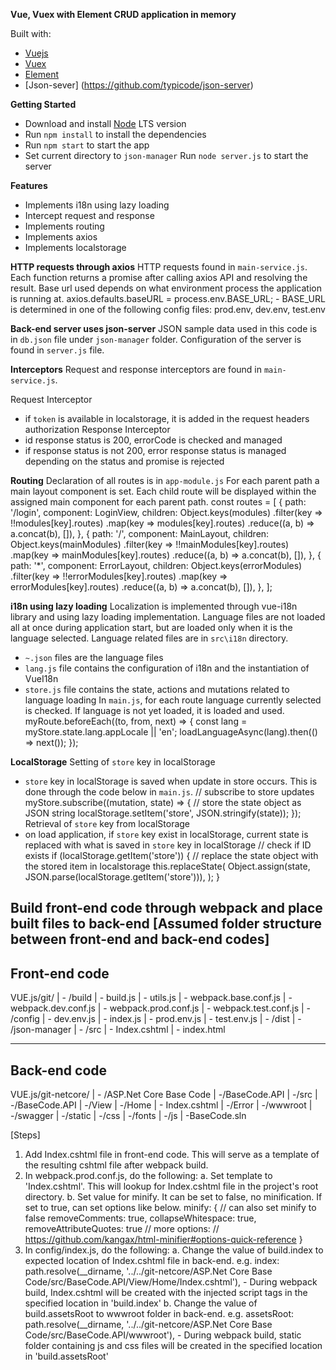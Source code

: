 **Vue, Vuex with Element CRUD application in memory**

Built with:
- [Vuejs](https://vuejs.org/)
- [Vuex](https://vuex.vuejs.org/en/)
- [Element](http://element.eleme.io/)
- [Json-sever] (https://github.com/typicode/json-server)

**Getting Started**
- Download and install [Node](https://nodejs.org/en/) LTS version
- Run `npm install` to install the dependencies
- Run `npm start` to start the app
- Set current directory to `json-manager`
  Run `node server.js` to start the server

**Features**
- Implements i18n using lazy loading
- Intercept request and response
- Implements routing
- Implements axios
- Implements localstorage

**HTTP requests through axios**
HTTP requests found in `main-service.js`.
Each function returns a promise after calling axios API and resolving the result.
Base url used depends on what environment process the application is running at.
  axios.defaults.baseURL = process.env.BASE_URL;
    - BASE_URL is determined in one of the following config files: prod.env, dev.env, test.env

**Back-end server uses json-server**
JSON sample data used in this code is in `db.json` file under `json-manager` folder.
Configuration of the server is found in `server.js` file.

**Interceptors**
Request and response interceptors are found in `main-service.js`.

Request Interceptor
  - if `token` is available in localstorage, it is added in the request headers authorization
Response Interceptor
  - id response status is 200, errorCode is checked and managed
  - if response status is not 200, error response status is managed depending on the status
  and promise is rejected

**Routing**
Declaration of all routes is in `app-module.js`
For each parent path a main layout component is set.
Each child route will be displayed within the assigned main component for each parent path.
  const routes = [
    {
      path: '/login',
      component: LoginView,
      children: Object.keys(modules)
      .filter(key => !!modules[key].routes)
      .map(key => modules[key].routes)
      .reduce((a, b) => a.concat(b), []),
    },
    {
      path: '/',
      component: MainLayout,
      children: Object.keys(mainModules)
      .filter(key => !!mainModules[key].routes)
      .map(key => mainModules[key].routes)
      .reduce((a, b) => a.concat(b), []),
    },
    {
      path: '*',
      component: ErrorLayout,
      children: Object.keys(errorModules)
      .filter(key => !!errorModules[key].routes)
      .map(key => errorModules[key].routes)
      .reduce((a, b) => a.concat(b), []),
    },
  ];

**i18n using lazy loading**
Localization is implemented through vue-i18n library and using lazy loading implementation.
Language files are not loaded all at once during application start, but are loaded only when it is the language selected.
Language related files are in `src\i18n` directory.
  - `~.json` files are the language files
  - `lang.js` file contains the configuration of i18n and the instantiation of VueI18n
  - `store.js` file contains the state, actions and mutations related to language loading
In `main.js`, for each route language currently selected is checked.
If language is not yet loaded, it is loaded and used.
  myRoute.beforeEach((to, from, next) => {
    const lang = myStore.state.lang.appLocale || 'en';
    loadLanguageAsync(lang).then(() => next());
  });

**LocalStorage**
Setting of `store` key in localStorage
  - `store` key in localStorage is saved when update in store occurs.
  This is done through the code below in `main.js`.
    // subscribe to store updates
    myStore.subscribe((mutation, state) => {
      // store the state object as JSON string
      localStorage.setItem('store', JSON.stringify(state));
    });
Retrieval of `store` key from localStorage
  - on load application, if `store` key exist in localStorage, current state is replaced with what is saved in `store` key in localStorage
    // check if ID exists
    if (localStorage.getItem('store')) {
      // replace the state object with the stored item in localstorage
      this.replaceState(
        Object.assign(state, JSON.parse(localStorage.getItem('store'))),
      );
    }

**Build front-end code through webpack and place built files to back-end**
[Assumed folder structure between front-end and back-end codes]
---------------
Front-end code
---------------
VUE.js/git/
	| - /build
		| - build.js
		| - utils.js
		| - webpack.base.conf.js
		| - webpack.dev.conf.js
		| - webpack.prod.conf.js
		| - webpack.test.conf.js
	| - /config
		| - dev.env.js
		| - index.js
		| - prod.env.js
		| - test.env.js
	| - /dist
	| - /json-manager
	| - /src
	| - Index.cshtml
	| - index.html

---------------
Back-end code
---------------
VUE.js/git-netcore/
	| - /ASP.Net Core Base Code
		| -/BaseCode.API
			| -/src
				| -/BaseCode.API
					| -/View
						| -/Home
							| - Index.cshtml
						| -/Error
					| -/wwwroot
						| -/swagger
						| -/static
							| -/css
							| -/fonts
							| -/js
			| -BaseCode.sln

[Steps]
1. Add Index.cshtml file in front-end code.
	This will serve as a template of the resulting cshtml file after webpack build.
2. In webpack.prod.conf.js, do the following:
	a. Set template to 'Index.cshtml'.
		This will lookup for Index.cshtml file in the project's root directory.
	b. Set value for minify.
		It can be set to false, no minification.
		If set to true, can set options like below.
			minify: { // can also set minify to false
				removeComments: true,
				collapseWhitespace: true,
				removeAttributeQuotes: true
				// more options:
				// https://github.com/kangax/html-minifier#options-quick-reference
			}
3. In config/index.js, do the following:
	a. Change the value of build.index to expected location of Index.cshtml file in back-end.
		e.g. index: path.resolve(__dirname, '../../git-netcore/ASP.Net Core Base Code/src/BaseCode.API/View/Home/Index.cshtml'),
		- During webpack build, Index.cshtml will be created with the injected script tags in the specified location in 'build.index'
	b. Change the value of build.assetsRoot to wwwroot folder in back-end.
		e.g. assetsRoot: path.resolve(__dirname, '../../git-netcore/ASP.Net Core Base Code/src/BaseCode.API/wwwroot'),
		- During webpack build, static folder containing js and css files will be created in the specified location in 'build.assetsRoot'
